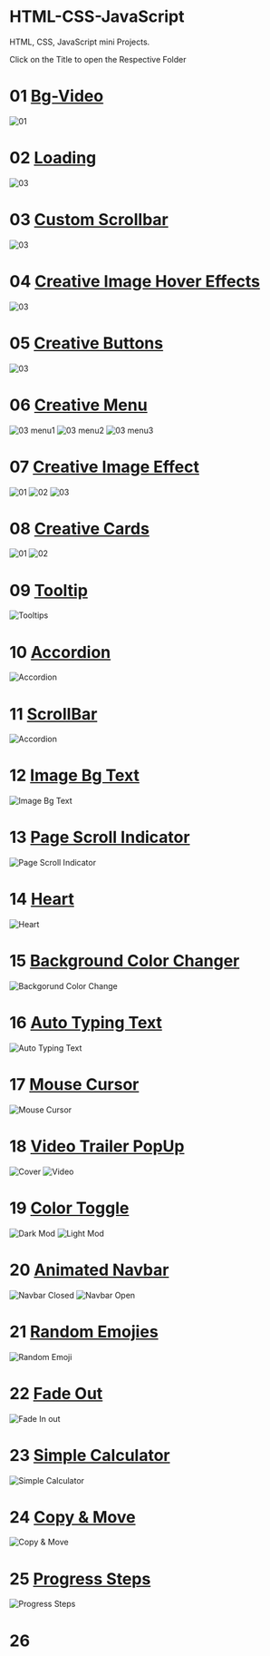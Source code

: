 # HTML-CSS-JavaScript
HTML, CSS, JavaScript mini Projects.

Click on the Title to open the Respective Folder

# 01 [Bg-Video](https://github.com/BhalliBhai/HTML-CSS-JavaScript/tree/main/01.bg-video)
<img src="https://github.com/BhalliBhai/HTML-CSS-JavaScript/blob/main/SnapShots/01-bg-video.png" alt="01">

# 02 [Loading](https://github.com/BhalliBhai/HTML-CSS-JavaScript/tree/main/02.Creative%20Loading%20Animation)
<img src="https://github.com/BhalliBhai/HTML-CSS-JavaScript/blob/main/SnapShots/02-Loading.png" alt="03">

# 03 [Custom Scrollbar](https://github.com/BhalliBhai/HTML-CSS-JavaScript/tree/main/03.%20Custom%20Scrollbar)
<img src="https://github.com/BhalliBhai/HTML-CSS-JavaScript/blob/main/SnapShots/03-customScrollbar.png" alt="03">

# 04 [Creative Image Hover Effects](https://github.com/BhalliBhai/HTML-CSS-JavaScript/tree/main/04.%20Creative%20Image%20Hover%20Effect)
<img src="https://github.com/BhalliBhai/HTML-CSS-JavaScript/blob/main/SnapShots/04-ImageHoverEffect.png" alt="03">

# 05 [Creative Buttons](https://github.com/BhalliBhai/HTML-CSS-JavaScript/tree/main/05.%20Top%205%20Creative%20Buttons)
<img src="https://github.com/BhalliBhai/HTML-CSS-JavaScript/blob/main/SnapShots/05-CreativeButtons.png" alt="03">

# 06 [Creative Menu](https://github.com/BhalliBhai/HTML-CSS-JavaScript/tree/main/06.%20Creative%20Menus)
<img src="https://github.com/BhalliBhai/HTML-CSS-JavaScript/blob/main/SnapShots/Menu(1).png" alt="03 menu1">
<img src="https://github.com/BhalliBhai/HTML-CSS-JavaScript/blob/main/SnapShots/Menu(2).png" alt="03 menu2">
<img src="https://github.com/BhalliBhai/HTML-CSS-JavaScript/blob/main/SnapShots/Menu(3).png" alt="03 menu3">

# 07 [Creative Image Effect](https://github.com/BhalliBhai/HTML-CSS-JavaScript/tree/main/07.%20Creative%20Image%20Effect)
<img src="https://github.com/BhalliBhai/HTML-CSS-JavaScript/blob/main/SnapShots/imageEffect1.png" alt="01">
<img src="https://github.com/BhalliBhai/HTML-CSS-JavaScript/blob/main/SnapShots/imageEffect2.png" alt="02">
<img src="https://github.com/BhalliBhai/HTML-CSS-JavaScript/blob/main/SnapShots/imageEffect3.png" alt="03">

# 08 [Creative Cards](https://github.com/BhalliBhai/HTML-CSS-JavaScript/tree/main/08.%20Creative%20Cards)
<img src="https://github.com/BhalliBhai/HTML-CSS-JavaScript/blob/main/SnapShots/CreativeCard1.png" alt="01">
<img src="https://github.com/BhalliBhai/HTML-CSS-JavaScript/blob/main/SnapShots/CreativeCard2.png" alt="02">

# 09 [Tooltip](https://github.com/BhalliBhai/HTML-CSS-JavaScript/tree/main/09.%20Tooltip)
<img src="https://github.com/BhalliBhai/HTML-CSS-JavaScript/blob/main/SnapShots/Tooltip.png" alt="Tooltips">

# 10 [Accordion](https://github.com/BhalliBhai/HTML-CSS-JavaScript/tree/main/10.%20Accordion)
<img src="https://github.com/BhalliBhai/HTML-CSS-JavaScript/blob/main/SnapShots/Acoordion.png" alt="Accordion">

# 11 [ScrollBar](https://github.com/BhalliBhai/HTML-CSS-JavaScript/tree/main/11.%20Scrollbar)
<img src="https://github.com/BhalliBhai/HTML-CSS-JavaScript/blob/main/SnapShots/ScrollBar.png" alt="Accordion">

# 12 [Image Bg Text](https://github.com/BhalliBhai/HTML-CSS-JavaScript/tree/main/12.%20Image%20Bg%20Text)
<img src="https://github.com/BhalliBhai/HTML-CSS-JavaScript/blob/main/SnapShots/imageBgText.png" alt="Image Bg Text">

# 13 [Page Scroll Indicator](https://github.com/BhalliBhai/HTML-CSS-JavaScript/tree/main/13.%20Page%20Scroll%20Indicator)
<img src="https://github.com/BhalliBhai/HTML-CSS-JavaScript/blob/main/SnapShots/Page-Scroll-Indicator.png" alt="Page Scroll Indicator">

# 14 [Heart](https://github.com/BhalliBhai/HTML-CSS-JavaScript/tree/main/14.%20Heart)
<img src="https://github.com/BhalliBhai/HTML-CSS-JavaScript/blob/main/SnapShots/Heart.png" alt="Heart">

# 15 [Background Color Changer](https://github.com/BhalliBhai/HTML-CSS-JavaScript/tree/main/15.%20Background%20Color%20Changer)
<img src="https://github.com/BhalliBhai/HTML-CSS-JavaScript/blob/main/SnapShots/BackgorundChange.png" alt="Backgorund Color Change">

# 16 [Auto Typing Text](https://github.com/BhalliBhai/HTML-CSS-JavaScript/tree/main/16.%20Auto%20Typing%20Text)
<img src="https://github.com/BhalliBhai/HTML-CSS-JavaScript/blob/main/SnapShots/AutoTypingText.png" alt="Auto Typing Text">

# 17 [Mouse Cursor](https://github.com/BhalliBhai/HTML-CSS-JavaScript/tree/main/17.%20Mouse%20Cursor)
<img src="https://github.com/BhalliBhai/HTML-CSS-JavaScript/blob/main/SnapShots/MouseCursor.png" alt="Mouse Cursor">

# 18 [Video Trailer PopUp](https://github.com/BhalliBhai/HTML-CSS-JavaScript/tree/main/18.%20Video%20Trailer%20Popup)
<img src="https://github.com/BhalliBhai/HTML-CSS-JavaScript/blob/main/SnapShots/VidTrailerCover.png" alt="Cover">
<img src="https://github.com/BhalliBhai/HTML-CSS-JavaScript/blob/main/SnapShots/VidTrailerPopup.png" alt="Video">

# 19 [Color Toggle](https://github.com/BhalliBhai/HTML-CSS-JavaScript/tree/main/19.%20Color%20Toggler)
<img src="https://github.com/BhalliBhai/HTML-CSS-JavaScript/blob/main/SnapShots/ColorToggleDark.png" alt="Dark Mod">
<img src="https://github.com/BhalliBhai/HTML-CSS-JavaScript/blob/main/SnapShots/ColorToggleLight.png" alt="Light Mod">

# 20 [Animated Navbar](https://github.com/BhalliBhai/HTML-CSS-JavaScript/tree/main/20.%20Animated%20Navigation)
<img src="https://github.com/BhalliBhai/HTML-CSS-JavaScript/blob/main/SnapShots/AnimatedNavbarClosed.png" alt="Navbar Closed">
<img src="https://github.com/BhalliBhai/HTML-CSS-JavaScript/blob/main/SnapShots/AnimatedNavbarOpen.png" alt="Navbar Open">

# 21 [Random Emojies](https://github.com/BhalliBhai/HTML-CSS-JavaScript/tree/main/21.%20Random%20Emojies)
<img src="https://github.com/BhalliBhai/HTML-CSS-JavaScript/blob/main/SnapShots/RandomEmoji.png" alt="Random Emoji">

# 22 [Fade Out](https://github.com/BhalliBhai/HTML-CSS-JavaScript/tree/main/22.%20Fade%20Out)
<img src="https://github.com/BhalliBhai/HTML-CSS-JavaScript/blob/main/SnapShots/FadeInOut.png" alt="Fade In out">

# 23 [Simple Calculator](https://github.com/BhalliBhai/HTML-CSS-JavaScript/tree/main/23.%20Simple%20Calculator)
<img src="https://github.com/BhalliBhai/HTML-CSS-JavaScript/blob/main/SnapShots/SimpleCalculator.png" alt="Simple Calculator">

# 24 [Copy & Move](https://github.com/BhalliBhai/HTML-CSS-JavaScript/tree/main/24.%20Copy%20and%20Move)
<img src="https://github.com/BhalliBhai/HTML-CSS-JavaScript/blob/main/SnapShots/CopyMove.png" alt="Copy & Move">

# 25 [Progress Steps](https://github.com/BhalliBhai/HTML-CSS-JavaScript/tree/main/25.%20Progress%20Steps)
<img src="https://github.com/BhalliBhai/HTML-CSS-JavaScript/blob/main/SnapShots/ProgressSteps.png" alt="Progress Steps">

# 26 []()
<img src="" alt="">
<img src="" alt="">